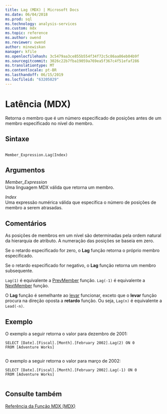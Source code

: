 ```yaml
---
title: Lag (MDX) | Microsoft Docs
ms.date: 06/04/2018
ms.prod: sql
ms.technology: analysis-services
ms.custom: mdx
ms.topic: reference
ms.author: owend
ms.reviewer: owend
author: minewiskan
manager: kfile
ms.openlocfilehash: 3c5479aa3ce855b554f34f72c5c86aa86eb04b9f
ms.sourcegitcommit: 3026c22b7fba19059a769ea5f367c4f51efaf286
ms.translationtype: MT
ms.contentlocale: pt-BR
ms.lasthandoff: 06/15/2019
ms.locfileid: "63205829"
---
```

# <a name="lag-mdx"></a>Latência (MDX)


  Retorna o membro que é um número especificado de posições antes de um membro especificado no nível do membro.  
  
## <a name="syntax"></a>Sintaxe  
  
```  
  
Member_Expression.Lag(Index)   
```  
  
## <a name="arguments"></a>Argumentos  
 *Member_Expression*  
 Uma linguagem MDX válida que retorna um membro.  
  
 *Index*  
 Uma expressão numérica válida que especifica o número de posições de membro a serem atrasadas.  
  
## <a name="remarks"></a>Comentários  
 As posições de membros em um nível são determinadas pela ordem natural da hierarquia de atributo. A numeração das posições se baseia em zero.  
  
 Se o retardo especificado for zero, o **Lag** função retorna o próprio membro especificado.  
  
 Se o retardo especificado for negativo, o **Lag** função retorna um membro subsequente.  
  
 `Lag(1)` é equivalente a [PrevMember](../mdx/prevmember-mdx.md) função. `Lag(-1)` é equivalente a [NextMember](../mdx/nextmember-mdx.md) função.  
  
 O **Lag** função é semelhante ao [levar](../mdx/lead-mdx.md) funcionar, exceto que o **levar** função procura na direção oposta a **retardo** função. Ou seja, `Lag(n)` é equivalente a `Lead(-n)`.  
  
## <a name="example"></a>Exemplo  
 O exemplo a seguir retorna o valor para dezembro de 2001:  
  
```  
SELECT [Date].[Fiscal].[Month].[February 2002].Lag(2) ON 0  
FROM [Adventure Works]  
  
```  
  
 O exemplo a seguir retorna o valor para março de 2002:  
  
```  
SELECT [Date].[Fiscal].[Month].[February 2002].Lag(-1) ON 0  
FROM [Adventure Works]  
  
```  
  
## <a name="see-also"></a>Consulte também  
 [Referência da Função MDX &#40;MDX&#41;](../mdx/mdx-function-reference-mdx.md)  
  
  
